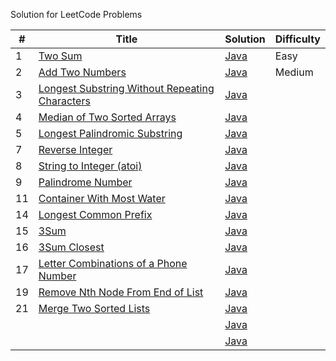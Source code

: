 Solution for LeetCode Problems

|# | Title | Solution | Difficulty |
|---| ----- | -------- | ---------- |
|1|[Two Sum](https://leetcode.com/problems/two-sum/) | [Java](./src/main/java/TwoSum.java)|Easy|
|2|[Add Two Numbers](https://leetcode.com/problems/add-two-numbers) | [Java](./src/main/java/AddTwoNumbers.java)|Medium|
|3|[Longest Substring Without Repeating Characters](https://leetcode.com/problems/longest-substring-without-repeating-characters/) | [Java](./src/main/java/LongestSubstringWithoutRepeatingCharacters.java)||
|4|[Median of Two Sorted Arrays](https://leetcode.com/problems/median-of-two-sorted-arrays/) | [Java](./src/main/java/MedianOfTwoSortedArrays.java)||
|5|[Longest Palindromic Substring](https://leetcode.com/problems/longest-palindromic-substring/) | [Java](./src/main/java/LongestPalindromicSubstring.java)||
|7|[Reverse Integer](https://leetcode.com/problems/reverse-integer/) | [Java](./src/main/java/ReverseInteger.java)||
|8|[String to Integer (atoi)](https://leetcode.com/problems/string-to-integer-atoi/) | [Java](./src/main/java/StringToIntegerAtoi.java)||
|9|[Palindrome Number](https://leetcode.com/problems/palindrome-number/) | [Java](./src/main/java/PalindromeNumber.java)||
|11|[Container With Most Water](https://leetcode.com/problems/container-with-most-water/) | [Java](./src/main/java/ContainerWithMostWater.java)||
|14|[Longest Common Prefix](https://leetcode.com/problems/longest-common-prefix/) | [Java](./src/main/java/LongestCommonPrefix.java)||
|15|[3Sum](https://leetcode.com/problems/3sum/) | [Java](./src/main/java/ThreeSum.java)||
|16|[3Sum Closest](https://leetcode.com/problems/3sum-closest/) | [Java](./src/main/java/ThreeSumClosest.java)||
|17|[Letter Combinations of a Phone Number](https://leetcode.com/problems/letter-combinations-of-a-phone-number/) | [Java](./src/main/java/LetterCombinationsOfAPhoneNumber.java)||
|19|[Remove Nth Node From End of List](https://leetcode.com/problems/remove-nth-node-from-end-of-list/) | [Java](./src/main/java/RemoveNthNodeFromEndOfList.java)||
|21|[Merge Two Sorted Lists](https://leetcode.com/problems/merge-two-sorted-lists/) | [Java](./src/main/java/MergeTwoSortedLists.java)||
||[]() | [Java](./src/main/java/.java)||
||[]() | [Java](./src/main/java/.java)||